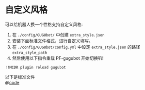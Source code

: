 # 自定义风格

可以给机器人换一个性格支持自定义风格:
1. 在 `./config/GUGUbot/` 中创建 `extra_style.json`
2. 安装下面标准文件格式，进行自定义填写。
3. 在 `./config/GUGUbot/config.yml` 中设定 `extra_style.json` 的路径 `extra_style_path`  
4. 然后使用以下指令重载 PF-gugubot 开始切换叭!
``` text
!!MCDR plugin reload gugubot
```  
以下是标准文件  
@[code](../files/extra_style.json)
